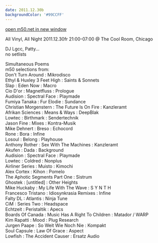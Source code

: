 ```yaml
---
date: 2011.12.30b
backgroundColor: '#99CCFF'
---
```


[open m50.net in new window  
](http://m50.net/)  

All Vinyl, All Night 2011.12.30fr 21:00-07:00 @ The Cool Room, Chicago  

DJ Lgcc, Patty...  
no setlists  

Simultaneous Poems  
m50 selections from:  
Don't Turn Around : Mikrodisco  
Ethyl & Huxley 3 Feet High : Saints & Sonnets  
Slap : Eden Now : Macro  
Cio D'or : Magnetfluss : Prologue  
Audision : Spectral Face : Playmade  
Fumiya Tanaka : Fur Elodie : Sundance  
Christian Morgenstern : The Future Is On Fire : Kanzleramt  
Afrikan Sciences : Means & Ways : DeepBlak  
Lowtec : Birthmark : Sendertechnik  
Jason Fine : Mixes : Kontra-Musik  
Mike Dehnert : Breso : Echocord  
Rone : Bora : Infine  
Losoul : Belong : Playhouse  
Anthony Rother : Sex With The Machines : Kanzleramt  
Akufen : Dada : Background  
Audision : Spectral Face : Playmade  
Lowtec : Coldred : Nonplus  
Airliner Series : Muisto : Kimochi  
Alex Cortex : Kihon : Pomelo  
The Aphotic Segments Part One : Sistrum  
Ghostek : \[untitled\] : Other Heights  
Mike Huckaby : My Life With The Wave : S Y N T H  
Francesco Tristano : Idiosynkrasia Remixes : Infine  
Falty DL : Atlantis : Ninja Tune  
CiM : Series Two : Headspace  
Echtzeit : Peristaltik : Apecs  
Boards Of Canada : Music Has A Right To Children : Matador / WARP  
Kim Rapatti : Mood : Plug Research  
Jurgen Paape : So Weit Wie Noch Nie : Kompakt  
Soul Capsule : Law Of Grace : Aspect  
Lowfish : The Accident Causer : Ersatz Audio